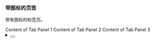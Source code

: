 ### 带图标的页签

带有图标的标签页。

<div class="cell-demo vp-raw">
 <yc-tabs>
    <yc-tab-pane path="1">
      <template #title> <icon-calendar /> Tab 1 </template>
      Content of Tab Panel 1
    </yc-tab-pane>
    <yc-tab-pane path="2">
      <template #title> <icon-clock-circle /> Tab 2 </template>
      Content of Tab Panel 2
    </yc-tab-pane>
    <yc-tab-pane path="3">
      <template #title> <icon-user /> Tab 3 </template>
      Content of Tab Panel 3
    </yc-tab-pane>
  </yc-tabs>
</div>

<details>
<summary>
 <button class="code-btn"  >
    <icon-code />
 </button>
</summary>

```vue
<template>
  <yc-tabs>
    <yc-tab-pane path="1">
      <template #title> <icon-calendar /> Tab 1 </template>
      Content of Tab Panel 1
    </yc-tab-pane>
    <yc-tab-pane path="2">
      <template #title> <icon-clock-circle /> Tab 2 </template>
      Content of Tab Panel 2
    </yc-tab-pane>
    <yc-tab-pane path="3">
      <template #title> <icon-user /> Tab 3 </template>
      Content of Tab Panel 3
    </yc-tab-pane>
  </yc-tabs>
</template>
```

</details>
